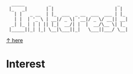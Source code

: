 
```
  _____         _                         _   
 |_   _|       | |                       | |  
   | |   _ __  | |_  ___  _ __  ___  ___ | |_ 
   | |  | '_ \ | __|/ _ \| '__|/ _ \/ __|| __|
  _| |_ | | | || |_|  __/| |  |  __/\__ \| |_ 
 |_____||_| |_| \__|\___||_|   \___||___/ \__|
```                                             
[↑ here](http://patorjk.com/software/taag/) 
# Interest

